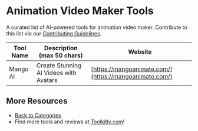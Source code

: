 # Animation Video Maker Tools

A curated list of AI-powered tools for animation video maker. Contribute to this list via our [Contributing Guidelines](../CONTRIBUTING.md).

| Tool Name | Description (max 50 chars) | Website |
|-----------|----------------------------|---------|
| Mango AI | Create Stunning AI Videos with Avatars | [https://mangoanimate.com/](https://mangoanimate.com/) |

## More Resources
- [Back to Categories](../README.md)
- Find more tools and reviews at [Toolkitly.com](https://toolkitly.com)!
